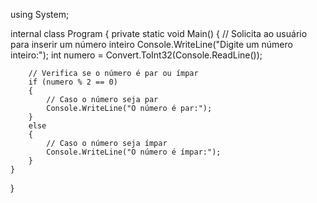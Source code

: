 using System;

internal class Program
{
    private static void Main()
    {
        // Solicita ao usuário para inserir um número inteiro
        Console.WriteLine("Digite um número inteiro:");
        int numero = Convert.ToInt32(Console.ReadLine());

        // Verifica se o número é par ou ímpar
        if (numero % 2 == 0)
        {
            // Caso o número seja par
            Console.WriteLine("O número é par:");
        }
        else
        {
            // Caso o número seja ímpar
            Console.WriteLine("O número é ímpar:");
        }
    }
}

        
